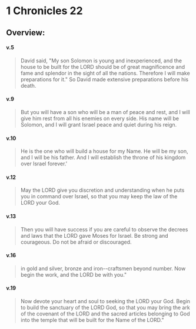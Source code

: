 # 1 Chronicles 22

## Overview:


#### v.5
>David said, "My son Solomon is young and inexperienced, and the house to be built for the LORD should be of great magnificence and fame and splendor in the sight of all the nations. Therefore I will make preparations for it." So David made extensive preparations before his death.

#### v.9
>But you will have a son who will be a man of peace and rest, and I will give him rest from all his enemies on every side. His name will be Solomon, and I will grant Israel peace and quiet during his reign.

#### v.10
>He is the one who will build a house for my Name. He will be my son, and I will be his father. And I will establish the throne of his kingdom over Israel forever.'

#### v.12
>May the LORD give you discretion and understanding when he puts you in command over Israel, so that you may keep the law of the LORD your God.

#### v.13
>Then you will have success if you are careful to observe the decrees and laws that the LORD gave Moses for Israel. Be strong and courageous. Do not be afraid or discouraged.

#### v.16
>in gold and silver, bronze and iron--craftsmen beyond number. Now begin the work, and the LORD be with you."

#### v.19
>Now devote your heart and soul to seeking the LORD your God. Begin to build the sanctuary of the LORD God, so that you may bring the ark of the covenant of the LORD and the sacred articles belonging to God into the temple that will be built for the Name of the LORD."



